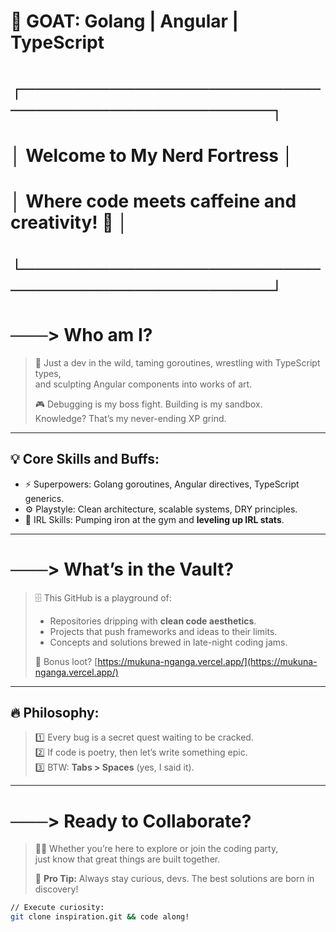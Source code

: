 # 🐐 GOAT: Golang | Angular | TypeScript  

# ┌─────────────────────────────────────────────┐  
# │ Welcome to My Nerd Fortress                 │  
# │ Where code meets caffeine and creativity! 🚀 │  
# └─────────────────────────────────────────────┘  

# ───> Who am I?  
> 👾 Just a dev in the wild, taming goroutines, wrestling with TypeScript types,  
> and sculpting Angular components into works of art.  
>  
> 🎮 Debugging is my boss fight. Building is my sandbox.  
> Knowledge? That’s my never-ending XP grind.  

---

## 💡 **Core Skills and Buffs:**  
- ⚡ Superpowers: Golang goroutines, Angular directives, TypeScript generics.  
- ⚙️ Playstyle: Clean architecture, scalable systems, DRY principles.  
- 💪 IRL Skills: Pumping iron at the gym and **leveling up IRL stats**.  

---

# ───> What’s in the Vault?  
> 🗄️ This GitHub is a playground of:  
>   - Repositories dripping with **clean code aesthetics**.  
>   - Projects that push frameworks and ideas to their limits.  
>   - Concepts and solutions brewed in late-night coding jams.  
>  
> 🔗 Bonus loot? [https://mukuna-nganga.vercel.app/](https://mukuna-nganga.vercel.app/)

---

## 🔥 **Philosophy:**  
> 1️⃣ Every bug is a secret quest waiting to be cracked.  
> 2️⃣ If code is poetry, then let’s write something epic.  
> 3️⃣ BTW: **Tabs > Spaces** (yes, I said it).  

---

# ───> Ready to Collaborate?  
> 🧑‍💻 Whether you’re here to explore or join the coding party,  
> just know that great things are built together.  
>  
> 📡 **Pro Tip:** Always stay curious, devs. The best solutions are born in discovery!  

```bash
// Execute curiosity:
git clone inspiration.git && code along!
